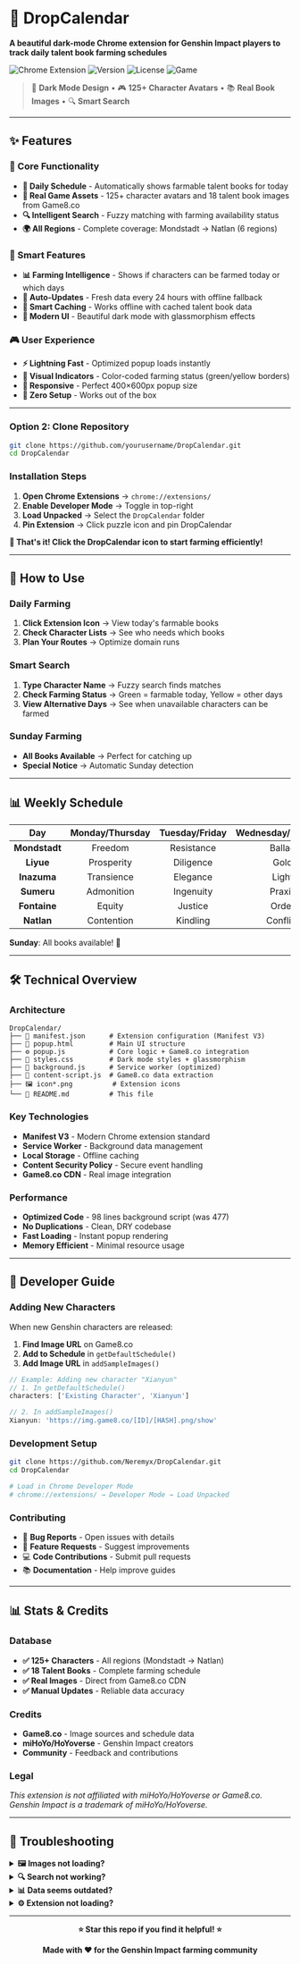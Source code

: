 # 📅 DropCalendar

**A beautiful dark-mode Chrome extension for Genshin Impact players to track daily talent book farming schedules**

![Chrome Extension](https://img.shields.io/badge/Extension-Chrome%20Manifest%20V3-4285F4?style=for-the-badge&logo=googlechrome)
![Version](https://img.shields.io/badge/Version-1.0.0-00C7B7?style=for-the-badge)
![License](https://img.shields.io/badge/License-MIT-FFD700?style=for-the-badge)
![Game](https://img.shields.io/badge/Game-Genshin%20Impact-5865F2?style=for-the-badge)

> 🌙 **Dark Mode Design** • 🎮 **125+ Character Avatars** • 📚 **Real Book Images** • 🔍 **Smart Search**

---

## ✨ Features

### 🎯 Core Functionality

- **📅 Daily Schedule** - Automatically shows farmable talent books for today
- **🎨 Real Game Assets** - 125+ character avatars and 18 talent book images from Game8.co
- **🔍 Intelligent Search** - Fuzzy matching with farming availability status
- **🌍 All Regions** - Complete coverage: Mondstadt → Natlan (6 regions)

### 🚀 Smart Features

- **📊 Farming Intelligence** - Shows if characters can be farmed today or which days
- **🔄 Auto-Updates** - Fresh data every 24 hours with offline fallback
- **💾 Smart Caching** - Works offline with cached talent book data
- **🌙 Modern UI** - Beautiful dark mode with glassmorphism effects

### 🎮 User Experience

- **⚡ Lightning Fast** - Optimized popup loads instantly
- **🎯 Visual Indicators** - Color-coded farming status (green/yellow borders)
- **📱 Responsive** - Perfect 400×600px popup size
- **🔧 Zero Setup** - Works out of the box

---

### Option 2: Clone Repository

```bash
git clone https://github.com/yourusername/DropCalendar.git
cd DropCalendar
```

### Installation Steps

1. **Open Chrome Extensions** → `chrome://extensions/`
2. **Enable Developer Mode** → Toggle in top-right
3. **Load Unpacked** → Select the `DropCalendar` folder
4. **Pin Extension** → Click puzzle icon and pin DropCalendar

**🎉 That's it! Click the DropCalendar icon to start farming efficiently!**

---

## 📖 How to Use

### Daily Farming

1. **Click Extension Icon** → View today's farmable books
2. **Check Character Lists** → See who needs which books
3. **Plan Your Routes** → Optimize domain runs

### Smart Search

1. **Type Character Name** → Fuzzy search finds matches
2. **Check Farming Status** → Green = farmable today, Yellow = other days
3. **View Alternative Days** → See when unavailable characters can be farmed

### Sunday Farming

- **All Books Available** → Perfect for catching up
- **Special Notice** → Automatic Sunday detection

---

## 📊 Weekly Schedule

|      Day      | Monday/Thursday | Tuesday/Friday | Wednesday/Saturday |
| :-----------: | :-------------: | :------------: | :----------------: |
| **Mondstadt** |     Freedom     |   Resistance   |       Ballad       |
|   **Liyue**   |   Prosperity    |   Diligence    |        Gold        |
|  **Inazuma**  |   Transience    |    Elegance    |       Light        |
|  **Sumeru**   |   Admonition    |   Ingenuity    |       Praxis       |
| **Fontaine**  |     Equity      |    Justice     |       Order        |
|  **Natlan**   |   Contention    |    Kindling    |      Conflict      |

**Sunday**: All books available! 🎉

---

## 🛠️ Technical Overview

### Architecture

```
DropCalendar/
├── 📄 manifest.json      # Extension configuration (Manifest V3)
├── 🎨 popup.html         # Main UI structure
├── ⚙️ popup.js           # Core logic + Game8.co integration
├── 🎨 styles.css         # Dark mode styles + glassmorphism
├── 🔧 background.js      # Service worker (optimized)
├── 📡 content-script.js  # Game8.co data extraction
├── 🖼️ icon*.png          # Extension icons
└── 📖 README.md          # This file
```

### Key Technologies

- **Manifest V3** - Modern Chrome extension standard
- **Service Worker** - Background data management
- **Local Storage** - Offline caching
- **Content Security Policy** - Secure event handling
- **Game8.co CDN** - Real image integration

### Performance

- **Optimized Code** - 98 lines background script (was 477)
- **No Duplications** - Clean, DRY codebase
- **Fast Loading** - Instant popup rendering
- **Memory Efficient** - Minimal resource usage

---

## 🔧 Developer Guide

### Adding New Characters

When new Genshin characters are released:

1. **Find Image URL** on Game8.co
2. **Add to Schedule** in `getDefaultSchedule()`
3. **Add Image URL** in `addSampleImages()`

```javascript
// Example: Adding new character "Xianyun"
// 1. In getDefaultSchedule()
characters: ['Existing Character', 'Xianyun']

// 2. In addSampleImages()
Xianyun: 'https://img.game8.co/[ID]/[HASH].png/show'
```

### Development Setup

```bash
git clone https://github.com/Neremyx/DropCalendar.git
cd DropCalendar

# Load in Chrome Developer Mode
# chrome://extensions/ → Developer Mode → Load Unpacked
```

### Contributing

- 🐛 **Bug Reports** - Open issues with details
- 🚀 **Feature Requests** - Suggest improvements
- 💻 **Code Contributions** - Submit pull requests
- 📚 **Documentation** - Help improve guides

---

## 📊 Stats & Credits

### Database

- **✅ 125+ Characters** - All regions (Mondstadt → Natlan)
- **✅ 18 Talent Books** - Complete farming schedule
- **✅ Real Images** - Direct from Game8.co CDN
- **✅ Manual Updates** - Reliable data accuracy

### Credits

- **Game8.co** - Image sources and schedule data
- **miHoYo/HoYoverse** - Genshin Impact creators
- **Community** - Feedback and contributions

### Legal

_This extension is not affiliated with miHoYo/HoYoverse or Game8.co. Genshin Impact is a trademark of miHoYo/HoYoverse._

---

## 🐛 Troubleshooting

<details>
<summary><strong>🖼️ Images not loading?</strong></summary>

- Check internet connection
- Game8.co CDN might be temporarily down
- Extension works without images (shows names only)
</details>

<details>
<summary><strong>🔍 Search not working?</strong></summary>

- Type at least 2 characters
- Use partial names (e.g., "Albe" for "Albedo")
- Check spelling or try alternative names
</details>

<details>
<summary><strong>📊 Data seems outdated?</strong></summary>

- Click refresh button in extension
- New characters require manual code updates
- Check for extension updates on GitHub
</details>

<details>
<summary><strong>⚙️ Extension not loading?</strong></summary>

- Ensure Developer Mode is enabled
- Try reloading the extension
- Check Chrome DevTools console for errors
</details>

---

<div align="center">

**⭐ Star this repo if you find it helpful! ⭐**

**Made with ❤️ for the Genshin Impact farming community**

</div>
